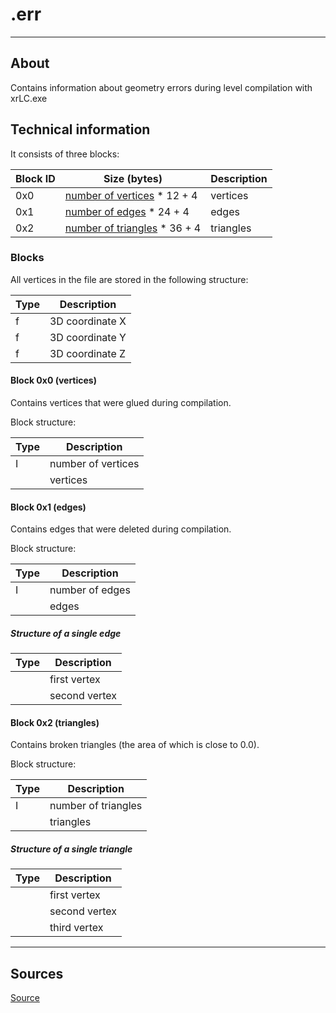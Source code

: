 # .err

___

## About

Contains information about geometry errors during level compilation with xrLC.exe

## Technical information

It consists of three blocks:

| Block ID | Size (bytes) | Description |
---|---|---|
| 0x0 | [number of vertices](#block-0x0-vertices) * 12 + 4 | vertices |
| 0x1 | [number of edges](#block-0x1-edges) * 24 + 4 | edges |
| 0x2 | [number of triangles](#block-0x2-triangles) * 36 + 4 | triangles |

### Blocks

All vertices in the file are stored in the following structure:

| Type | Description |
---|---|
| f | 3D coordinate X |
| f | 3D coordinate Y |
| f | 3D coordinate Z |

#### Block 0x0 (vertices)

Contains vertices that were glued during compilation.

Block structure:

| Type | Description |
---|---|
| I | number of vertices |
|  | vertices |

#### Block 0x1 (edges)

Contains edges that were deleted during compilation.

Block structure:

| Type | Description |
---|---|
| I | number of edges |
|  | edges |

##### Structure of a single edge

| Type | Description |
---|---|
|  | first vertex |
|  | second vertex |

#### Block 0x2 (triangles)

Contains broken triangles (the area of which is close to 0.0).

Block structure:

| Type | Description |
---|---|
| I | number of triangles |
|  | triangles |

##### Structure of a single triangle

| Type | Description |
---|---|
|  | first vertex |
|  | second vertex |
|  | third vertex |

___

## Sources

[Source](http://stalkerin.gameru.net/wiki/index.php?title=%D0%A4%D0%BE%D1%80%D0%BC%D0%B0%D1%82_%D1%84%D0%B0%D0%B9%D0%BB%D0%BE%D0%B2_*.err)

